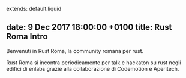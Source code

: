 extends: default.liquid

date:    9 Dec 2017 18:00:00 +0100
title: Rust Roma Intro
---

Benvenuti in Rust Roma, la community romana per rust.

Rust Roma si incontra periodicamente per talk e hackaton su rust negli edifici di enlabs grazie alla collaborazione di Codemotion e Aperitech.




